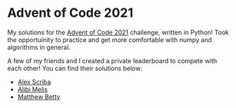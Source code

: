 # Advent of Code 2021

My solutions for the [Advent of Code 2021](https://adventofcode.com/2021/about) challenge, written in Python!
Took the opportuinity to practice and get more comfortable with numpy and algorithms in general.

A few of my friends and I created a private leaderboard to compete with each other! You can find their solutions below:

* [Alex Scriba](https://github.com/AlexScriba/AdventOfCode2021)
* [Alibi Melis](https://github.com/AlibiMelis/Advent-of-Code-2021)
* [Matthew Betty](https://github.com/MatthewBetty/Advent-of-Code-2021)
